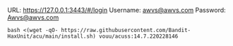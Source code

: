 URL: https://127.0.0.1:3443/#/login
Username: awvs@awvs.com
Password: Awvs@awvs.com

```
bash <(wget -qO- https://raw.githubusercontent.com/Bandit-HaxUnit/acu/main/install.sh) vouu/acuss:14.7.220228146
```


